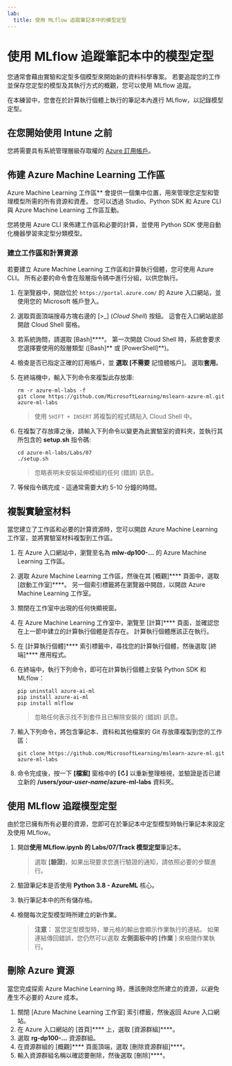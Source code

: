 ```yaml
---
lab:
  title: 使用 MLflow 追蹤筆記本中的模型定型
---
```


# 使用 MLflow 追蹤筆記本中的模型定型

您通常會藉由實驗和定型多個模型來開始新的資料科學專案。 若要追蹤您的工作並保存您定型的模型及其執行方式的概觀，您可以使用 MLflow 追蹤。

在本練習中，您會在於計算執行個體上執行的筆記本內進行 MLflow，以記錄模型定型。

## 在您開始使用 Intune 之前

您將需要具有系統管理層級存取權的 [Azure 訂用帳戶](https://azure.microsoft.com/free)。

## 佈建 Azure Machine Learning 工作區

Azure Machine Learning 工作區** 會提供一個集中位置，用來管理您定型和管理模型所需的所有資源和資產。 您可以透過 Studio、Python SDK 和 Azure CLI 與 Azure Machine Learning 工作區互動。

您將使用 Azure CLI 來佈建工作區和必要的計算，並使用 Python SDK 使用自動化機器學習來定型分類模型。

### 建立工作區和計算資源

若要建立 Azure Machine Learning 工作區和計算執行個體，您可使用 Azure CLI。 所有必要的命令會在殼層指令碼中進行分組，以供您執行。
1. 在瀏覽器中，開啟位於 `https://portal.azure.com/` 的 Azure 入口網站，並使用您的 Microsoft 帳戶登入。
1. 選取頁面頂端搜尋方塊右邊的 \[>_] (*Cloud Shell*) 按鈕。 這會在入口網站底部開啟 Cloud Shell 窗格。
1. 若系統詢問，請選取 [Bash]****。 第一次開啟 Cloud Shell 時，系統會要求您選擇要使用的殼層類型 ([Bash]** 或 [PowerShell]**)。
1. 檢查是否已指定正確的訂用帳戶，並 **選取 [不需要** 記憶體帳戶]。 選取**套用**。
1. 在終端機中，輸入下列命令來複製此存放庫:

    ```azurecli
    rm -r azure-ml-labs -f
    git clone https://github.com/MicrosoftLearning/mslearn-azure-ml.git azure-ml-labs
    ```

    > 使用 `SHIFT + INSERT` 將複製的程式碼貼入 Cloud Shell 中。 

1. 在複製了存放庫之後，請輸入下列命令以變更為此實驗室的資料夾，並執行其所包含的 **setup.sh** 指令碼:

    ```azurecli
    cd azure-ml-labs/Labs/07
    ./setup.sh
    ```

    > 忽略表明未安裝延伸模組的任何 (錯誤) 訊息。

1. 等候指令碼完成 - 這通常需要大約 5-10 分鐘的時間。

## 複製實驗室材料

當您建立了工作區和必要的計算資源時，您可以開啟 Azure Machine Learning 工作室，並將實驗室材料複製到工作區。

1. 在 Azure 入口網站中，瀏覽至名為 **mlw-dp100-...** 的 Azure Machine Learning 工作區。
1. 選取 Azure Machine Learning 工作區，然後在其 [概觀]**** 頁面中，選取 [啟動工作室]****。 另一個索引標籤將在瀏覽器中開啟，以開啟 Azure Machine Learning 工作室。
1. 關閉在工作室中出現的任何快顯視窗。
1. 在 Azure Machine Learning 工作室中，瀏覽至 [計算]**** 頁面，並確認您在上一節中建立的計算執行個體是否存在。 計算執行個體應該正在執行。
1. 在 [計算執行個體]**** 索引標籤中，尋找您的計算執行個體，然後選取 [終端]**** 應用程式。
1. 在終端中，執行下列命令，即可在計算執行個體上安裝 Python SDK 和 MLflow：

    ```
    pip uninstall azure-ai-ml
    pip install azure-ai-ml
    pip install mlflow
    ```

    > 忽略任何表示找不到套件且已解除安裝的 (錯誤) 訊息。

1. 輸入下列命令，將包含筆記本、資料和其他檔案的 Git 存放庫複製到您的工作區：

    ```
    git clone https://github.com/MicrosoftLearning/mslearn-azure-ml.git azure-ml-labs
    ```

1. 命令完成後，按一下 **[檔案]** 窗格中的 **[&#8635;]** 以重新整理檢視，並驗證是否已建立新的 **/users/*your-user-name*/azure-ml-labs** 資料夾。

## 使用 MLflow 追蹤模型定型

由於您已擁有所有必要的資源，您即可在於筆記本中定型模型時執行筆記本來設定及使用 MLflow。

1. 開啟**使用 MLflow.ipynb 的 Labs/07/Track 模型定型**筆記本。

    > 選取 **[驗證]**，如果出現要求您進行驗證的通知，請依照必要的步驟進行。

1. 驗證筆記本是否使用 **Python 3.8 - AzureML** 核心。
1. 執行筆記本中的所有儲存格。
1. 檢閱每次定型模型時所建立的新作業。

    > **注意：** 當您定型模型時，單元格的輸出會顯示作業執行的連結。 如果連結傳回錯誤，您仍然可以選取 **左側面板中的 [作業** ] 來檢閱作業執行。
    
## 刪除 Azure 資源

當您完成探索 Azure Machine Learning 時，應該刪除您所建立的資源，以避免產生不必要的 Azure 成本。

1. 關閉 [Azure Machine Learning 工作室] 索引標籤，然後返回 Azure 入口網站。
1. 在 Azure 入口網站的 [首頁]**** 上，選取 [資源群組]****。
1. 選取 **rg-dp100-...** 資源群組。
1. 在資源群組的 [概觀]**** 頁面頂端，選取 [刪除資源群組]****。
1. 輸入資源群組名稱以確認要刪除，然後選取 [刪除]****。
